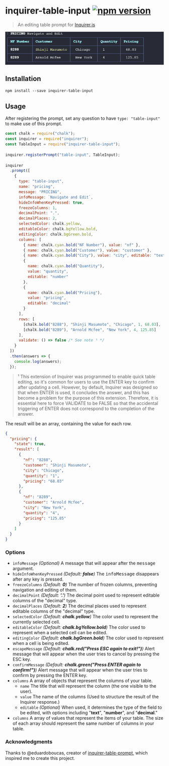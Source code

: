 # inquirer-table-input [![npm version](https://badge.fury.io/js/inquirer-table-input.svg)](https://badge.fury.io/js/inquirer-table-input)

> An editing table prompt for [Inquirer.js](https://github.com/SBoudrias/Inquirer.js)

![Screen capture of the table input](screen-capture.gif)

## Installation

```
npm install --save inquirer-table-input
```

## Usage

After registering the prompt, set any question to have `type: "table-input"` to make use of this prompt.

```js
const chalk = require("chalk");
const inquirer = require("inquirer");
const TableInput = require("inquirer-table-input");

inquirer.registerPrompt("table-input", TableInput);

inquirer
  .prompt([
    {
      type: "table-input",
      name: "pricing",
      message: "PRICING",
      infoMessage: `Navigate and Edit`,
      hideInfoWhenKeyPressed: true,
      freezeColumns: 1,
      decimalPoint: ".",
      decimalPlaces: 2,
      selectedColor: chalk.yellow,
      editableColor: chalk.bgYellow.bold,
      editingColor: chalk.bgGreen.bold,
      columns: [
        { name: chalk.cyan.bold("NF Number"), value: "nf" },
        { name: chalk.cyan.bold("Customer"), value: "customer" },
        { name: chalk.cyan.bold("City"), value: "city", editable: "text" },
        {
          name: chalk.cyan.bold("Quantity"),
          value: "quantity",
          editable: "number"
        },
        {
          name: chalk.cyan.bold("Pricing"),
          value: "pricing",
          editable: "decimal"
        }
      ],
      rows: [
        [chalk.bold("8288"), "Shinji Masumoto", "Chicago", 1, 68.03],
        [chalk.bold("8289"), "Arnold Mcfee", "New York", 4, 125.85]
      ],
      validate: () => false /* See note ¹ */
    }
  ])
  .then(answers => {
    console.log(answers);
  });
```

> ¹ This extension of Inquirer was programmed to enable quick table editing, so it's common for users to use the ENTER key to confirm after updating a cell. However, by default, Inquirer was designed so that when ENTER is used, it concludes the answer, and this has become a problem for the purpose of this extension. Therefore, it is essential here to force VALIDATE to be FALSE so that the accidental triggering of ENTER does not correspond to the completion of the answer.

The result will be an array, containing the value for each row.

```json
{
  "pricing": {
    "state": true,
    "result": [
      {
        "nf": "8288",
        "customer": "Shinji Masumoto",
        "city": "Chicago",
        "quantity": "1",
        "pricing": "68.03"
      },
      {
        "nf": "8289",
        "customer": "Arnold Mcfee",
        "city": "New York",
        "quantity": "4",
        "pricing": "125.85"
      }
    ]
  }
}
```

### Options

- `infoMessage` _(Optional)_ A message that will appear after the <kbd>message</kbd> argument.
- `hideInfoWhenKeyPressed` _(Default: **false**)_ The <kbd>infoMessage</kbd> disappears after any key is pressed.
- `freezeColumns` _(Default: **0**)_ The number of frozen columns, preventing navigation and editing of them.
- `decimalPoint` _(Default: **'.'**)_ The decimal point used to represent editable columns of the "decimal" type.
- `decimalPlaces` _(Default: **2**)_ The decimal places used to represent editable columns of the "decimal" type.
- `selectedColor` _(Default: **chalk.yellow**)_ The color used to represent the currently selected cell.
- `editableColor` _(Default: **chalk.bgYellow.bold**)_ The color used to represent when a selected cell can be edited.
- `editingColor` _(Default: **chalk.bgGreen.bold**)_ The color used to represent when a cell is being edited.
- `escapeMessage` _(Default: **chalk.red("Press ESC again to exit!")**)_ Alert message that will appear when the user tries to cancel by pressing the ESC key.
- `confirmMessage` _(Default: **chalk.green("Press ENTER again to confirm!")**)_ Alert message that will appear when the user tries to confirm by pressing the ENTER key.
- `columns` A array of objects that represent the columns of your table.
  - `name` The title that will represent the column (the one visible to the user).
  - `value` The name of the columns (Used to structure the result of the Inquirer response.)
  - `editable` _(Optional)_ When used, it determines the type of the field to be edited, with options including "**text**", "**number**", and "**decimal**."
- `columns` A array of values that represent the items of your table. The size of each array should represent the same number of columns in your table.

### Acknowledgments

Thanks to @eduardoboucas, creator of [inquirer-table-prompt](https://github.com/eduardoboucas/inquirer-table-prompt), which inspired me to create this project.
